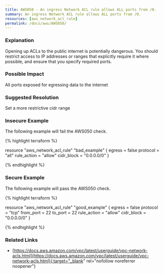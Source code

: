 ```yaml
---
title: AWS050 - An ingress Network ACL rule allows ALL ports from /0.
summary: An ingress Network ACL rule allows ALL ports from /0. 
resources: [aws_network_acl_rule] 
permalink: /docs/aws/AWS050/
---
```

### Explanation


Opening up ACLs to the public internet is potentially dangerous. You should restrict access to IP addresses or ranges that explicitly require it where possible, and ensure that you specify required ports.



### Possible Impact
All ports exposed for egressing data to the internet

### Suggested Resolution
Set a more restrictive cidr range


### Insecure Example

The following example will fail the AWS050 check.

{% highlight terraform %}

resource "aws_network_acl_rule" "bad_example" {
  egress         = false
  protocol       = "all"
  rule_action    = "allow"
  cidr_block     = "0.0.0.0/0"
}

{% endhighlight %}



### Secure Example

The following example will pass the AWS050 check.

{% highlight terraform %}

resource "aws_network_acl_rule" "good_example" {
  egress         = false
  protocol       = "tcp"
  from_port      = 22
  to_port        = 22
  rule_action    = "allow"
  cidr_block     = "0.0.0.0/0"
}

{% endhighlight %}



### Related Links


- [https://docs.aws.amazon.com/vpc/latest/userguide/vpc-network-acls.html](https://docs.aws.amazon.com/vpc/latest/userguide/vpc-network-acls.html){:target="_blank" rel="nofollow noreferrer noopener"}


